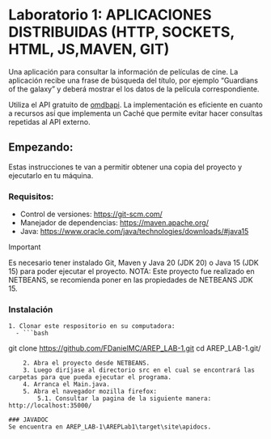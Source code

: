 # Laboratorio 1: APLICACIONES DISTRIBUIDAS (HTTP, SOCKETS, HTML, JS,MAVEN, GIT)

Una aplicación para consultar la información de películas de cine. La aplicación recibe una frase de búsqueda del título, por ejemplo “Guardians of the galaxy” y deberá mostrar el los datos de la película correspondiente.

Utiliza el API gratuito de [omdbapi](https://www.omdbapi.com/). La implementación es eficiente en cuanto a recursos así que implementa un Caché que permite evitar hacer consultas repetidas al API externo.

## Empezando:

Estas instrucciones te van a permitir obtener una copia del proyecto y ejecutarlo en tu máquina.

### Requisitos:
* Control de versiones: https://git-scm.com/
* Manejador de dependencias: https://maven.apache.org/
* Java: https://www.oracle.com/java/technologies/downloads/#java15

> [!IMPORTANT]
> Es necesario tener instalado Git, Maven y Java 20 (JDK 20) o Java 15 (JDK 15) para poder ejecutar el proyecto.
> NOTA: Este proyecto fue realizado en NETBEANS, se recomienda poner en las propiedades de NETBEANS JDK 15.

### Instalación
    1. Clonar este respositorio en su computadora:
      - ```bash
git clone https://github.com/FDanielMC/AREP_LAB-1.git
cd AREP_LAB-1.git/

```
    2. Abra el proyecto desde NETBEANS.
    3. Luego diríjase al directorio src en el cual se encontrará las carpetas para que pueda ejecutar el programa.
    4. Arranca el Main.java.
    5. Abra el navegador mozilla firefox: 
        5.1. Consultar la pagina de la siguiente manera:  http://localhost:35000/

### JAVADOC
Se encuentra en AREP_LAB-1\AREPLab1\target\site\apidocs.

